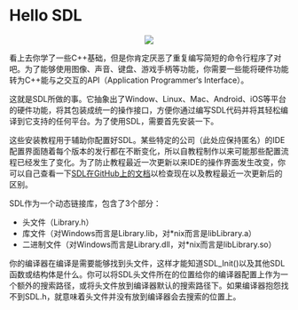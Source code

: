 # Hello SDL

<p align="center">
<img src="https://lazyfoo.net/tutorials/SDL/01_hello_SDL/preview.png">
</p>

看上去你学了一些C++基础，但是你肯定厌恶了重复编写简短的命令行程序了对吧。为了能够使用图像、声音、键盘、游戏手柄等功能，你需要一些能将硬件功能转为C++能与之交互的API（Application Programmer‘s Interface）。

这就是SDL所做的事。它抽象出了Window、Linux、Mac、Android、iOS等平台的硬件功能，将其包装成统一的操作接口，方便你通过编写SDL代码并将其轻松编译到它支持的任何平台。为了使用SDL，需要首先安装一下。

这些安装教程用于辅助你配置好SDL。某些特定的公司（此处应保持匿名）的IDE配置界面随着每个版本的发行都在不断变化，所以自教程制作以来可能那些配置流程已经发生了变化。为了防止教程最近一次更新以来IDE的操作界面发生改变，你可以自己查看一下[SDL在GitHub上的文档](https://github.com/libsdl-org/SDL/tree/main/docs)以检查现在以及教程最近一次更新后的区别。

SDL作为一个动态链接库，包含了3个部分：

* 头文件（Library.h）
* 库文件（对Windows而言是Library.lib，对\*nix而言是libLibrary.a）
* 二进制文件（对Windows而言是Library.dll，对\*nix而言是libLibrary.so）

你的编译器在编译是需要能够找到头文件，这样才能知道SDL_Init()以及其他SDL函数或结构体是什么。你可以将SDL头文件所在的位置给你的编译器配置上作为一个额外的搜索路径，或将头文件放到编译器默认的搜索路径下。如果编译器抱怨找不到SDL.h，就意味着头文件并没有放到编译器会去搜索的位置上。
